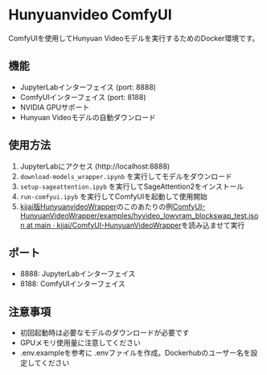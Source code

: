 # Hunyuanvideo ComfyUI

ComfyUIを使用してHunyuan Videoモデルを実行するためのDocker環境です。

## 機能

- JupyterLabインターフェイス (port: 8888)
- ComfyUIインターフェイス (port: 8188)
- NVIDIA GPUサポート
- Hunyuan Videoモデルの自動ダウンロード

## 使用方法

1. JupyterLabにアクセス (http://localhost:8888)
2. `download-models_wrapper.ipynb` を実行してモデルをダウンロード
3. `setup-sageattention.ipyb` を実行してSageAttention2をインストール
4. `run-comfyui.ipyb` を実行してComfyUIを起動して使用開始
5. [kijai版HunyuanvideoWrapper](https://github.com/kijai/ComfyUI-HunyuanVideoWrapper)のこのあたりの例[ComfyUI\-HunyuanVideoWrapper/examples/hyvideo\_lowvram\_blockswap\_test\.json at main · kijai/ComfyUI\-HunyuanVideoWrapper](https://github.com/kijai/ComfyUI-HunyuanVideoWrapper/blob/main/examples/hyvideo_lowvram_blockswap_test.json)を読み込ませて実行

## ポート

- 8888: JupyterLabインターフェイス
- 8188: ComfyUIインターフェイス

## 注意事項

- 初回起動時は必要なモデルのダウンロードが必要です
- GPUメモリ使用量に注意してください
- .env.exampleを参考に .envファイルを作成。Dockerhubのユーザー名を設定してください
